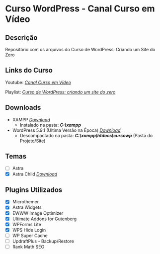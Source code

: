 # Curso WordPress - Canal Curso em Vídeo

## Descrição
Repositório com os arquivos do Curso de WordPress: Criando um Site do Zero

## Links do Curso
Youtube: *<a href="https://www.youtube.com/channel/UCrWvhVmt0Qac3HgsjQK62FQ" target="_blank">Canal Curso em Vídeo</a>*
<!-- Youtube: [Canal Curso em Vídeo](https://www.youtube.com/channel/UCrWvhVmt0Qac3HgsjQK62FQ) \ -->
Playlist: *[Curso de WordPress: criando um site do zero](https://www.youtube.com/playlist?list=PLHz_AreHm4dmDP_RWdiKekjTEmCuq_MW2)*

## Downloads
* XAMPP *[Download](https://www.apachefriends.org/pt_br/index.html)*
  * Instalado na pasta: ***C:\xampp***
* WordPress 5.9.1 (Última Versão na Época) *[Download](https://br.wordpress.org/download/)*
  * Descompactado na pasta: ***C:\xampp\htdocs\cursowp*** (Pasta do Projeto/Site)

## Temas
- [ ] Astra
- [x] Astra Child *[Download](https://wpastra.com/child-theme-generator/)*

## Plugins Utilizados
- [x] Microthemer
- [x] Astra Widgets
- [x] EWWW Image Optimizer
- [x] Ultimate Addons for Gutenberg
- [x] WPForms Lite
- [x] WPS Hide Login
- [ ] WP Super Cache
- [ ] UpdraftPlus - Backup/Restore
- [ ] Rank Math SEO

[^1]: Daniel S. Barros
[^1]: *[daniel-sbarros](https://github.com/daniel-sbarros/)*
